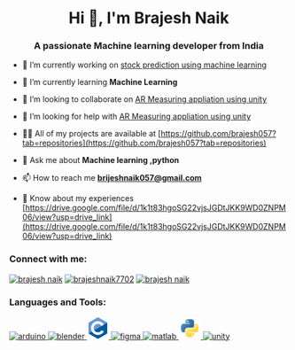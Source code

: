 <h1 align="center">Hi 👋, I'm Brajesh Naik</h1>
<h3 align="center">A passionate Machine learning developer from India</h3>

- 🔭 I’m currently working on [stock prediction using machine learning](https://github.com/brajesh057/stock-prediction-using-Machine-Learning)

- 🌱 I’m currently learning **Machine Learning**

- 👯 I’m looking to collaborate on [AR Measuring appliation using unity](https://github.com/brajesh057/AR-measuring-application)

- 🤝 I’m looking for help with [AR Measuring appliation using unity](https://github.com/brajesh057/AR-measuring-application)

- 👨‍💻 All of my projects are available at [https://github.com/brajesh057?tab=repositories](https://github.com/brajesh057?tab=repositories)

- 💬 Ask me about **Machine learning ,python**

- 📫 How to reach me **brijeshnaik057@gmail.com**

- 📄 Know about my experiences [https://drive.google.com/file/d/1k1t83hgoSG22vjsJGDtJKK9WD0ZNPM06/view?usp=drive_link](https://drive.google.com/file/d/1k1t83hgoSG22vjsJGDtJKK9WD0ZNPM06/view?usp=drive_link)

<h3 align="left">Connect with me:</h3>
<p align="left">
<a href="https://linkedin.com/in/brajesh naik" target="blank"><img align="center" src="https://raw.githubusercontent.com/rahuldkjain/github-profile-readme-generator/master/src/images/icons/Social/linked-in-alt.svg" alt="brajesh naik" height="30" width="40" /></a>
<a href="https://instagram.com/brajeshnaik7702" target="blank"><img align="center" src="https://raw.githubusercontent.com/rahuldkjain/github-profile-readme-generator/master/src/images/icons/Social/instagram.svg" alt="brajeshnaik7702" height="30" width="40" /></a>
<a href="https://www.hackerrank.com/brajesh naik" target="blank"><img align="center" src="https://raw.githubusercontent.com/rahuldkjain/github-profile-readme-generator/master/src/images/icons/Social/hackerrank.svg" alt="brajesh naik" height="30" width="40" /></a>
</p>

<h3 align="left">Languages and Tools:</h3>
<p align="left"> <a href="https://www.arduino.cc/" target="_blank" rel="noreferrer"> <img src="https://cdn.worldvectorlogo.com/logos/arduino-1.svg" alt="arduino" width="40" height="40"/> </a> <a href="https://www.blender.org/" target="_blank" rel="noreferrer"> <img src="https://download.blender.org/branding/community/blender_community_badge_white.svg" alt="blender" width="40" height="40"/> </a> <a href="https://www.cprogramming.com/" target="_blank" rel="noreferrer"> <img src="https://raw.githubusercontent.com/devicons/devicon/master/icons/c/c-original.svg" alt="c" width="40" height="40"/> </a> <a href="https://www.figma.com/" target="_blank" rel="noreferrer"> <img src="https://www.vectorlogo.zone/logos/figma/figma-icon.svg" alt="figma" width="40" height="40"/> </a> <a href="https://www.mathworks.com/" target="_blank" rel="noreferrer"> <img src="https://upload.wikimedia.org/wikipedia/commons/2/21/Matlab_Logo.png" alt="matlab" width="40" height="40"/> </a> <a href="https://www.python.org" target="_blank" rel="noreferrer"> <img src="https://raw.githubusercontent.com/devicons/devicon/master/icons/python/python-original.svg" alt="python" width="40" height="40"/> </a> <a href="https://unity.com/" target="_blank" rel="noreferrer"> <img src="https://www.vectorlogo.zone/logos/unity3d/unity3d-icon.svg" alt="unity" width="40" height="40"/> </a> </p>
